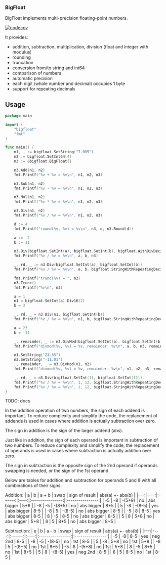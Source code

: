 ### BigFloat

BigFloat implements multi-precision floating-point numbers.

[![codecov](https://codecov.io/gh/tihomirmagdic/bigfloat/graph/badge.svg?token=PTXHUP5GKZ)](https://codecov.io/gh/tihomirmagdic/bigfloat)

It provides:
- addition, subtraction, multiplication, division (float and integer with modulus)
- rounding
- truncation
- conversion from/to string and int64
- comparison of numbers
- automatic precision
- each digit (whole number and decimal) occupies 1 byte
- support for repeating decimals

## Usage

```go
package main

import (
	"bigfloat"
	"fmt"
)

func main() {
	n1, _ := bigfloat.SetString("7.005")
	n2 := bigfloat.SetInt64(4)
	n3 := &bigfloat.BigFloat{}

	n3.Add(n1, n2)
	fmt.Printf("%v + %v = %v\n", n1, n2, n3)

	n3.Sub(n1, n2)
	fmt.Printf("%v - %v = %v\n", n1, n2, n3)

	n3.Mul(n1, n2)
	fmt.Printf("%v * %v = %v\n", n1, n2, n3)

	n3.Div(n1, n2)
	fmt.Printf("%v / %v = %v\n", n1, n2, n3)

	d := 4
	fmt.Printf("round(%v, %v) = %v\n", n3, d, n3.Round(d))

	a := -2
	b := 11

	n3.Div(bigfloat.SetInt(a), bigfloat.SetInt(b), bigfloat.WithDivDecimalPlaces(10))
	fmt.Printf("%v / %v = %v\n", a, b, n3)

	_, rd, _ := n3.Div(bigfloat.SetInt(a), bigfloat.SetInt(b))
	fmt.Printf("%v / %v = %v\n", a, b, bigfloat.StringWithRepeatingDecimals(n3, rd))

	fmt.Printf("trunc(%v) = ", n3)
	n3.Trunc()
	fmt.Printf("%v\n", n3)

	a = 1
	n1 = bigfloat.SetInt(a).Div10(2)
	b = 3

	_, rd, _ = n3.Div(n1, bigfloat.SetInt(b))
	fmt.Printf("%v / %v = %v\n", n1, b, bigfloat.StringWithRepeatingDecimals(n3, rd))

	a = 23
	b = -11

	_, remainder, _ := n3.DivMod(bigfloat.SetInt(a), bigfloat.SetInt(b))
	fmt.Printf("divmod(%v, %v) = %v, remainder: %v\n", a, b, n3, remainder)

	n1.SetString("23.85")
	n2.SetString("-11.01")
	_, remainder, _ = n3.DivMod(n1, n2)
	fmt.Printf("divmod(%v, %v) = %v, remainder: %v\n", n1, n2, n3, remainder)

	_, rd, _ = n3.Div(bigfloat.SetInt(1), bigfloat.SetInt(12))
	fmt.Printf("%v / %v = %v\n", 1, 12, bigfloat.StringWithRepeatingDecimals(n3, rd))
	fmt.Printf("%v / %v = %v\n", 1, 12, bigfloat.StringWithRepeatingDecimals(n3, rd, bigfloat.WithRepeatingOptions("r", "")))
}
```

TODO: docs

In the addition operation of two numbers, the sign of each addend is important. To reduce complexity and simplify the code, the replacement of addends is used in cases where addition is actually subtraction over zero.

The sign in addition is the sign of the larger addend (abs).

Just like in addition, the sign of each operand is important in subtraction of two numbers. To reduce complexity and simplify the code, the replacement of operands is used in cases where subtraction is actually addition over zero.

The sign in subtraction is the opposite sign of the 2nd operand if operands swapping is needed, or the sign of the 1st operand.

Below are tables for addition and subtraction for operands 5 and 8 with all combinations of their signs.

Addition:
| a  |  b  |  a + b | swap |  sign of result  | abs(a) +- abs(b) |
|---:|----:|:------:|:----:|:----------------:|:----------------:|
| -5 |  -8 | -(5+8) |  no  |     abs bigger   |          5+8     |
| -8 |  -5 | -(8+5) |  no  |     abs bigger   |          8+5     |
|  5 |  -8 | -(8-5) |  yes |     abs bigger   |          8-5     |
| -8 |   5 | -(8-5) |  no  |     abs bigger   |          8-5     |
| -5 |   8 |   8-5  |  yes |     abs bigger   |          8-5     |
|  8 |  -5 |   8-5  |  no  |     abs bigger   |          8-5     |
|  5 |   8 |   5+8  |  no  |     abs bigger   |          5+8     |
|  8 |   5 |   8+5  |  no  |     abs bigger   |          8+5     |

Subtraction:
| a  |   b |  a - b | swap |  sign of result  | abs(a) +- abs(b) |
|---:|----:|:------:|:----:|:----------------:|:----------------:|
| -5 |  -8 |   8-5  |  yes |      neg 2nd     |       8-5        |
| -8 |  -5 | -(8-5) |  no  |        1st       |       8-5        |
|  5 |  -8 |   5+8  |  no  |        1st       |       5+8        |
| -8 |   5 | -(8+5) |  no  |        1st       |       8+5        |
| -5 |   8 | -(5+8) |  no  |        1st       |       5+8        |
|  8 |  -5 |   8+5  |  no  |        1st       |       8+5        |
|  5 |   8 | -(8-5) |  yes |      neg 2nd     |       8-5        |
|  8 |   5 |   8-5  |  no  |        1st       |       8-5        |

